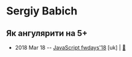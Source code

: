 # Sergiy Babich

## Як ангулярити на 5+
- 2018 Mar 18 -- [JavaScript fwdays&#39;18](https://youtu.be/dfJyrbk7PME) [uk] | [:notebook:](https://babichss.github.io/angular-for-a-plus/#/)  
